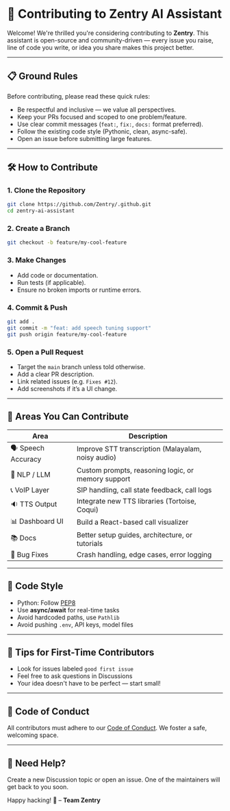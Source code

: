 # 🤝 Contributing to Zentry AI Assistant

Welcome! We're thrilled you're considering contributing to **Zentry**. This assistant is open-source and community-driven — every issue you raise, line of code you write, or idea you share makes this project better.

---

## 📋 Ground Rules

Before contributing, please read these quick rules:

- Be respectful and inclusive — we value all perspectives.
- Keep your PRs focused and scoped to one problem/feature.
- Use clear commit messages (`feat:`, `fix:`, `docs:` format preferred).
- Follow the existing code style (Pythonic, clean, async-safe).
- Open an issue before submitting large features.

---

## 🛠️ How to Contribute

### 1. Clone the Repository

```bash
git clone https://github.com/Zentry/.github.git
cd zentry-ai-assistant
````

### 2. Create a Branch

```bash
git checkout -b feature/my-cool-feature
```

### 3. Make Changes

* Add code or documentation.
* Run tests (if applicable).
* Ensure no broken imports or runtime errors.

### 4. Commit & Push

```bash
git add .
git commit -m "feat: add speech tuning support"
git push origin feature/my-cool-feature
```

### 5. Open a Pull Request

* Target the `main` branch unless told otherwise.
* Add a clear PR description.
* Link related issues (e.g. `Fixes #12`).
* Add screenshots if it’s a UI change.

---

## 🧪 Areas You Can Contribute

| Area                | Description                                        |
| ------------------- | -------------------------------------------------- |
| 🗣️ Speech Accuracy | Improve STT transcription (Malayalam, noisy audio) |
| 🧠 NLP / LLM        | Custom prompts, reasoning logic, or memory support |
| 📞 VoIP Layer       | SIP handling, call state feedback, call logs       |
| 🔉 TTS Output       | Integrate new TTS libraries (Tortoise, Coqui)      |
| 📊 Dashboard UI     | Build a React-based call visualizer                |
| 📚 Docs             | Better setup guides, architecture, or tutorials    |
| 🐞 Bug Fixes        | Crash handling, edge cases, error logging          |

---

## 🤖 Code Style

* Python: Follow [PEP8](https://peps.python.org/pep-0008/)
* Use **async/await** for real-time tasks
* Avoid hardcoded paths, use `Pathlib`
* Avoid pushing `.env`, API keys, model files

---

## 🧠 Tips for First-Time Contributors

* Look for issues labeled `good first issue`
* Feel free to ask questions in Discussions
* Your idea doesn't have to be perfect — start small!

---

## 🙌 Code of Conduct

All contributors must adhere to our [Code of Conduct](https://github.com/Zentry/.github/blob/main/CODE_OF_CONDUCT.md). We foster a safe, welcoming space.

---

## 🧭 Need Help?

Create a new Discussion topic or open an issue. One of the maintainers will get back to you soon.

Happy hacking! 🚀
– **Team Zentry**
